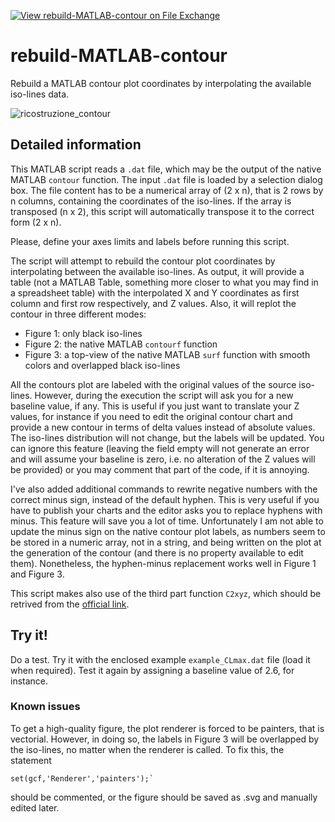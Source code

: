 [![View rebuild-MATLAB-contour on File Exchange](https://www.mathworks.com/matlabcentral/images/matlab-file-exchange.svg)](https://it.mathworks.com/matlabcentral/fileexchange/115360-rebuild-matlab-contour)
# rebuild-MATLAB-contour
Rebuild a MATLAB contour plot coordinates by interpolating the available iso-lines data.

![ricostruzione_contour](https://user-images.githubusercontent.com/52099779/180611816-be16f744-1db8-4787-aeee-a6968cf1808a.png)

## Detailed information
This MATLAB script reads a `.dat` file, which may be the output of the native MATLAB `contour` function. The input `.dat` file is loaded by a selection dialog box. The file content has to be a numerical array of (2 x n), that is 2 rows by n columns, containing the coordinates of the iso-lines. If the array is transposed (n x 2), this script will automatically transpose it to the correct form (2 x n).

Please, define your axes limits and labels before running this script.

The script will attempt to rebuild the contour plot coordinates by interpolating between the available iso-lines. As output, it will provide a table (not a MATLAB Table, something more closer to what you may find in a spreadsheet table) with the interpolated X and Y coordinates as first column and first row respectively, and Z values. Also, it will replot the contour in three different modes:

- Figure 1: only black iso-lines
- Figure 2: the native MATLAB `contourf` function
- Figure 3: a top-view of the native MATLAB `surf` function with smooth colors and overlapped black iso-lines

All the contours plot are labeled with the original values of the source iso-lines. However, during the execution the script will ask you for a new baseline value, if any. This is useful if you just want to translate your Z values, for instance if you need to edit the original contour chart and provide a new contour in terms of delta values instead of absolute values. The iso-lines distribution will not change, but the labels will be updated. You can ignore this feature (leaving the field empty will not generate an error and will assume your baseline is zero, i.e. no alteration of the Z values will be provided) or you may comment that part of the code, if it is annoying.

I've also added additional commands to rewrite negative numbers with the correct minus sign, instead of the default hyphen. This is very useful if you have to publish your charts and the editor asks you to replace hyphens with minus. This feature will save you a lot of time. Unfortunately I am not able to update the minus sign on the native contour plot labels, as numbers seem to be stored in a numeric array, not in a string, and being written on the plot at the generation of the contour (and there is no property available to edit them). Nonetheless, the hyphen-minus replacement works well in Figure 1 and Figure 3.

This script makes also use of the third part function `C2xyz`, which should be retrived from the [official link](https://it.mathworks.com/matlabcentral/fileexchange/43162-c2xyz-contour-matrix-to-coordinates).

## Try it!
Do a test. Try it with the enclosed example `example_CLmax.dat` file (load it when required). Test it again by assigning a baseline value of 2.6, for instance.

### Known issues
To get a high-quality figure, the plot renderer is forced to be painters, that is vectorial. However, in doing so, the labels in Figure 3 will be overlapped by the iso-lines, no matter when the renderer is called. To fix this, the statement
```
set(gcf,'Renderer','painters');`
```
should be commented, or the figure should be saved as .svg and manually edited later.
